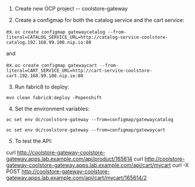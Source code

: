 1. Create new OCP project -- coolstore-gateway

2. Create a configmap for both the catalog service and the cart service:

ex. `oc create configmap gatewaycatalog --from-literal=CATALOG_SERVICE_URL=http://catalog-service-coolstore-catalog.192.168.99.100.nip.io:80`

and

ex. `oc create configmap gatewaycart --from-literal=CART_SERVICE_URL=http://cart-service-coolstore-cart.192.168.99.100.nip.io:80`


3. Run fabric8 to deploy:

`mvn clean fabric8:deploy -Popenshift`

4. Set the environment variables:

`oc set env dc/coolstore-gateway --from=configmap/gatewaycatalog`

`oc set env dc/coolstore-gateway --from=configmap/gatewaycart`

5. To test the API:

  curl http://coolstore-gateway-coolstore-gateway.apps.lab.example.com/api/product/165614
  curl http://coolstore-gateway-coolstore-gateway.apps.lab.example.com/api/cart/mycart
  curl -X POST http://coolstore-gateway-coolstore-gateway.apps.lab.example.com/api/cart/mycart/165614/2

